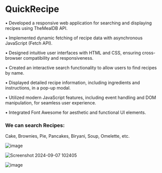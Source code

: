 # QuickRecipe

•	Developed a responsive web application for searching and displaying recipes using TheMealDB API.

•	Implemented dynamic fetching of recipe data with asynchronous JavaScript (Fetch API).

•	Designed intuitive user interfaces with HTML and CSS, ensuring cross-browser compatibility and responsiveness.

•	Created an interactive search functionality to allow users to find recipes by name.

•	Displayed detailed recipe information, including ingredients and instructions, in a pop-up modal.

•	Utilized modern JavaScript features, including event handling and DOM manipulation, for seamless user experience.

•	Integrated Font Awesome for aesthetic and functional UI elements.

### We can search Recipes:
Cake, Brownies, Pie, Pancakes, Biryani, Soup, Omelette, etc.

![image](https://github.com/user-attachments/assets/791219cc-8df4-419f-9b50-ec504fcb5bf3)

![Screenshot 2024-09-07 102405](https://github.com/user-attachments/assets/27747333-41a4-4eae-b859-bfeb116c0886)

![image](https://github.com/user-attachments/assets/f36c239b-8bc9-4fe1-9c5b-d5417880911d)
